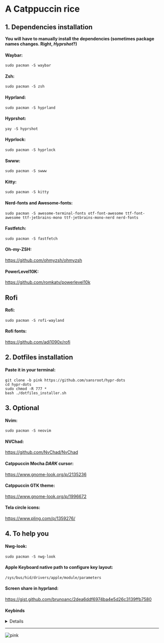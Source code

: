 # A Catppuccin rice

## 1. Dependencies installation

**You will have to manually install the dependencies (sometimes package names changes. Right, ***Hyprshot***?)**

#### Waybar:
```
sudo pacman -S waybar
```
#### Zsh: 
```
sudo pacman -S zsh 
```
#### Hyprland: 
```
sudo pacman -S hyprland 
```
#### Hyprshot: 
```
yay -S hyprshot 
```
#### Hyprlock: 
```
sudo pacman -S hyprlock 
```
#### Swww: 
```
sudo pacman -S swww 
```
#### Kitty: 
```
sudo pacman -S kitty 
```
#### Nerd-fonts and Awesome-fonts: 
```
sudo pacman -S awesome-terminal-fonts otf-font-awesome ttf-font-awesome ttf-jetbrains-mono ttf-jetbrains-mono-nerd nerd-fonts
```
#### Fastfetch: 
```
sudo pacman -S fastfetch 
```
#### Oh-my-ZSH: 

<a>https://github.com/ohmyzsh/ohmyzsh</a>

#### PowerLevel10K:

<a>https://github.com/romkatv/powerlevel10k</a>
## Rofi
#### Rofi:
  ```
  sudo pacman -S rofi-wayland 
  ```
#### Rofi fonts:

  <a>https://github.com/adi1090x/rofi</a>

## 2. Dotfiles installation
#### Paste it in your terminal:
```
git clone -b pink https://github.com/sansroot/hypr-dots
cd hypr-dots
sudo chmod -R 777 *
bash ./dotfiles_installer.sh
```

  

## 3. Optional

#### Nvim: 
```
sudo pacman -S neovim 
```
#### NVChad: 

<a>https://github.com/NvChad/NvChad</a>

#### Catppuccin Mocha *DARK* cursor: 

<a>https://www.gnome-look.org/p/2135236</a>


#### Catppuccin GTK theme: 

<a>https://www.gnome-look.org/p/1996672</a>

#### Tela circle icons:

<a>https://www.pling.com/p/1359276/</a>


## 4. To help you

#### Nwg-look: 
```
sudo pacman -S nwg-look 
```
#### Apple Keyboard native path to configure key layout: 
```
/sys/bus/hid/drivers/apple/module/parameters
```
#### Screen share in hyprland: 
<a>https://gist.github.com/brunoanc/2dea6ddf6974ba4e5d26c3139ffb7580</a>

#### Keybinds

<details>

---
  
mainmod(super) + C: switch themes

mainmod(super) + Return: open terminal

mainmod(super) + Q: close active window

mainmod(super) + M: exit system

mainmod(super) + F: toggle fullscreen

mainmod(super) + E: open file manager

alt + F: toggle floating windows

alt + X: open menu

alt + Z: open power menu

alt + S: toggle split screen

mainmod(super) + A: focus left window

mainmod(super) + D: focus right window

mainmod(super) + W: focus up window

mainmod(super) + S: focus down window

alt + P: take screenshot

mainmod(super) + L: lock screen

mainmod(super) + K: close panel

mainmod(super) + J: start panel

alt + 1: switch to workspace 1

alt + 2: switch to workspace 2

alt + 3: switch to workspace 3

alt + 4: switch to workspace 4

alt + 5: switch to workspace 5

alt + 6: switch to workspace 6

alt + 7: switch to workspace 7

alt + 8: switch to workspace 8

alt + 9: switch to workspace 9

alt + 0: switch to workspace 10


mainmod(super) + 1: move to workspace 1

mainmod(super) + 2: move to workspace 2

mainmod(super) + 3: move to workspace 3

mainmod(super) + 4: move to workspace 4

mainmod(super) + 5: move to workspace 5

mainmod(super) + 6: move to workspace 6

mainmod(super) + 7: move to workspace 7

mainmod(super) + 8: move to workspace 8

mainmod(super) + 9: move to workspace 9

mainmod(super) + 0: move to workspace 10

</details>

---

![pink](https://github.com/user-attachments/assets/5787c023-d3bc-4991-9cfe-c0f2f7a99a22)








